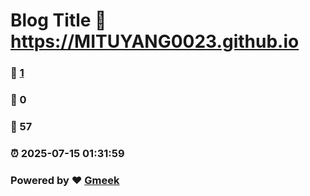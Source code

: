 # Blog Title :link: https://MITUYANG0023.github.io 
### :page_facing_up: [1](https://MITUYANG0023.github.io/tag.html) 
### :speech_balloon: 0 
### :hibiscus: 57 
### :alarm_clock: 2025-07-15 01:31:59 
### Powered by :heart: [Gmeek](https://github.com/Meekdai/Gmeek)
